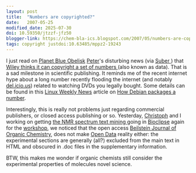```yaml
---
layout: post
title:  "Numbers are copyrighted?"
date:   2007-05-25
modified_date: 2025-07-30
doi: 10.59350/jtzzf-jfz50
blogger-link: https://chem-bla-ics.blogspot.com/2007/05/numbers-are-copyrighted.html
tags: copyright justdoi:10.63485/mppz2-19243
---
```


I just read on [Planet Blue Obelisk](http://www.blueobelisk.org/planetbo/) [Peter](http://wwmm.ch.cam.ac.uk/blogs/murrayrust/)'s
disturbing news (via [Suber <i class="fa-solid fa-recycle fa-xs"></i>](https://doi.org/10.63485/mppz2-19243)) that
[Wiley thinks it can copyright a set of numbers <i class="fa-solid fa-recycle fa-xs"></i>](https://blogs.ch.cam.ac.uk/pmr/2007/05/24/sued-for-10-data-points/) (also known as data).
That is a sad milestone in scientific publishing. It reminds me of the recent internet hype about a long number recently
flooding the internet (and notably [del.icio.us](http://www.del.icio.us/)) related to watching DVDs you legally bought.
Some details can be found in this [Linux Weekly News](http://www.lwn.net/) article on
[How Debian packages a number](http://lwn.net/Articles/233660/).

Interestingly, this is really not problems just regarding commercial publishers, or closed access publishing or so. Yesterday,
[Christoph](http://wiki.cubic.uni-koeln.de/blog/) and I working on getting [the NMR spectrum text mining <i class="fa-solid fa-recycle fa-xs"></i>](https://chem-bla-ics.linkedchemistry.info/2006/09/08/chemical-archeology-oscar3-to.html)
going in [Bioclipse](http://www.bioclipse.net/) again for the [workshop](http://teacher.bmc.uu.se/BioclipseWS07/),
we noticed that the open access [Beilstein Journal of Organic Chemistry](http://bjoc.beilstein-journals.org/),
does not make [Open Data](http://en.wikipedia.org/wiki/Open_Data) reality either: the experimental sections are
generally (all?) excluded from the main text in HTML and obscured in .doc files in the supplementary information.

BTW, this makes me wonder if organic chemists still consider the experimental properties of molecules novel science.
